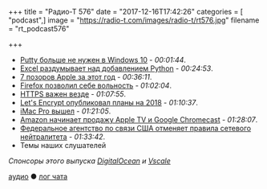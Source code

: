 +++
title = "Радио-Т 576"
date = "2017-12-16T17:42:26"
categories = [ "podcast",]
image = "https://radio-t.com/images/radio-t/rt576.jpg"
filename = "rt_podcast576"

+++

- [Putty больше не нужен в Windows 10](https://www.servethehome.com/say-farewell-putty-microsoft-adds-openssh-client-windows-10/) - *00:01:44*.
- [Excel раздумывает над добавлением Python](https://news.ycombinator.com/item?id=15927132) - *00:24:53*.
- [7 позоров Apple за этот год](https://www.idropnews.com/news/7-things-apple-screwed-up-this-year/58620/) - *00:36:11*.
- [Firefox позволил себе вольность](https://drewdevault.com/2017/12/16/Firefox-is-on-a-slippery-slope.html) - *01:02:04*.
- [HTTPS важен везде](https://www.troyhunt.com/im-sorry-you-feel-this-way-natwest-but-https-on-your-landing-page-is-important/) - *01:07:55*.
- [Let's Encrypt опубликовал планы на 2018](http://www.opennet.ru/opennews/art.shtml?num=47713) - *01:10:37*.
- [iMac Pro вышел](https://www.theverge.com/2017/12/14/16775156/apple-imac-pro-photos-xeon-radeon-power-vr-final-cut-8k) - *01:21:05*.
- [Amazon начинает продажу Apple TV и Google Chromecast](https://hellogiggles.com/lifestyle/technology/amazon-will-now-sell-apple-tvs-and-google-chromecasts/) - *01:28:07*.
- [Федеральное агентство по связи США отменяет правила сетевого нейтралитета](http://www.opennet.ru/opennews/art.shtml?num=47747) - *01:33:42*.
- Темы наших слушателей

*Спонсоры этого выпуска [DigitalOcean](https://www.digitalocean.com) и [Vscale](http://bit.ly/radio-t_vscale)*


[аудио](http://cdn.radio-t.com/rt_podcast576.mp3) ● [лог чата](http://chat.radio-t.com/logs/radio-t-576.html)
<audio src="http://cdn.radio-t.com/rt_podcast576.mp3" preload="none"></audio>